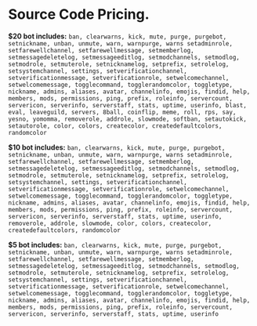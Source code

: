 # Source Code Pricing.

**$20 bot includes:** ``ban, clearwarns, kick, mute, purge, purgebot, setnickname, unban, unmute, warn, warnpurge, warns setadminrole, 
setfarewellchannel, setfarewellmessage, setmemberlog, setmessagedeletelog, setmessageeditlog, setmodchannels, setmodlog, 
setmodrole, setmuterole, setnicknamelog, setprefix, setrolelog, setsystemchannel, settings, setverificationchannel,
setverificationmessage, setverificationrole, setwelcomechannel, setwelcomemessage, togglecommand, togglerandomcolor, toggletype,
nickname, admins, aliases, avatar, channelinfo, emojis, findid, help, members, mods, permissions, ping, prefix, roleinfo,
servercount, servericon, serverinfo, serverstaff, stats, uptime, userinfo, blast, eval, leaveguild, servers, 8ball, coinflip,
meme, roll, rps, say, yesno, yomomma, removerole, addrole, slowmode, softban, setautokick, setautorole, color, colors,
createcolor, createdefaultcolors, randomcolor``

**$10 bot includes:** ``ban, clearwarns, kick, mute, purge, purgebot, setnickname, unban, unmute, warn, warnpurge, warns setadminrole, 
setfarewellchannel, setfarewellmessage, setmemberlog, setmessagedeletelog, setmessageeditlog, setmodchannels, setmodlog, 
setmodrole, setmuterole, setnicknamelog, setprefix, setrolelog, setsystemchannel, settings, setverificationchannel,
setverificationmessage, setverificationrole, setwelcomechannel, setwelcomemessage, togglecommand, togglerandomcolor, toggletype,
nickname, admins, aliases, avatar, channelinfo, emojis, findid, help, members, mods, permissions, ping, prefix, roleinfo,
servercount, servericon, serverinfo, serverstaff, stats, uptime, userinfo, removerole, addrole, slowmode, color, colors,
createcolor, createdefaultcolors, randomcolor``

**$5 bot includes:** ``ban, clearwarns, kick, mute, purge, purgebot, setnickname, unban, unmute, warn, warnpurge, warns setadminrole, 
setfarewellchannel, setfarewellmessage, setmemberlog, setmessagedeletelog, setmessageeditlog, setmodchannels, setmodlog, 
setmodrole, setmuterole, setnicknamelog, setprefix, setrolelog, setsystemchannel, settings, setverificationchannel,
setverificationmessage, setverificationrole, setwelcomechannel, setwelcomemessage, togglecommand, togglerandomcolor, toggletype,
nickname, admins, aliases, avatar, channelinfo, emojis, findid, help, members, mods, permissions, ping, prefix, roleinfo,
servercount, servericon, serverinfo, serverstaff, stats, uptime, userinfo``
